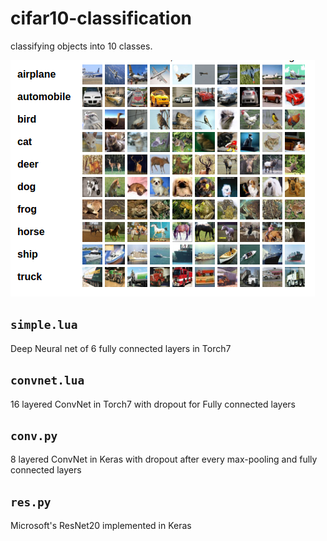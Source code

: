# cifar10-classification

classifying objects into 10 classes.

![cifar-10 images](cifar-10.png)


## `simple.lua`
Deep Neural net of 6 fully connected layers in Torch7

## `convnet.lua`
16 layered ConvNet in Torch7 with dropout for Fully connected layers

## `conv.py`
8 layered ConvNet in Keras with dropout after every max-pooling and fully connected layers

## `res.py`
Microsoft's ResNet20 implemented in Keras